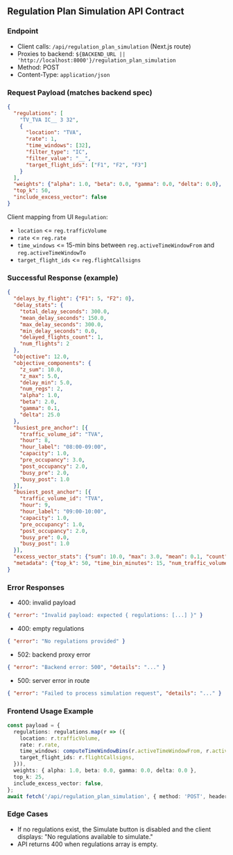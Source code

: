 ## Regulation Plan Simulation API Contract

### Endpoint
- Client calls: `/api/regulation_plan_simulation` (Next.js route)
- Proxies to backend: `${BACKEND_URL || 'http://localhost:8000'}/regulation_plan_simulation`
- Method: POST
- Content-Type: `application/json`

### Request Payload (matches backend spec)
```json
{
  "regulations": [
    "TV_TVA IC__ 3 32",
    {
      "location": "TVA",
      "rate": 1,
      "time_windows": [32],
      "filter_type": "IC",
      "filter_value": "__",
      "target_flight_ids": ["F1", "F2", "F3"]
    }
  ],
  "weights": {"alpha": 1.0, "beta": 0.0, "gamma": 0.0, "delta": 0.0},
  "top_k": 50,
  "include_excess_vector": false
}
```

Client mapping from UI `Regulation`:
- `location` <= `reg.trafficVolume`
- `rate` <= `reg.rate`
- `time_windows` <= 15-min bins between `reg.activeTimeWindowFrom` and `reg.activeTimeWindowTo`
- `target_flight_ids` <= `reg.flightCallsigns`

### Successful Response (example)
```json
{
  "delays_by_flight": {"F1": 5, "F2": 0},
  "delay_stats": {
    "total_delay_seconds": 300.0,
    "mean_delay_seconds": 150.0,
    "max_delay_seconds": 300.0,
    "min_delay_seconds": 0.0,
    "delayed_flights_count": 1,
    "num_flights": 2
  },
  "objective": 12.0,
  "objective_components": {
    "z_sum": 10.0,
    "z_max": 5.0,
    "delay_min": 5.0,
    "num_regs": 2,
    "alpha": 1.0,
    "beta": 2.0,
    "gamma": 0.1,
    "delta": 25.0
  },
  "busiest_pre_anchor": [{
    "traffic_volume_id": "TVA",
    "hour": 8,
    "hour_label": "08:00-09:00",
    "capacity": 1.0,
    "pre_occupancy": 3.0,
    "post_occupancy": 2.0,
    "busy_pre": 2.0,
    "busy_post": 1.0
  }],
  "busiest_post_anchor": [{
    "traffic_volume_id": "TVA",
    "hour": 9,
    "hour_label": "09:00-10:00",
    "capacity": 1.0,
    "pre_occupancy": 1.0,
    "post_occupancy": 2.0,
    "busy_pre": 0.0,
    "busy_post": 1.0
  }],
  "excess_vector_stats": {"sum": 10.0, "max": 3.0, "mean": 0.1, "count": 9600},
  "metadata": {"top_k": 50, "time_bin_minutes": 15, "num_traffic_volumes": 1}
}
```

### Error Responses
- 400: invalid payload
```json
{ "error": "Invalid payload: expected { regulations: [...] }" }
```
- 400: empty regulations
```json
{ "error": "No regulations provided" }
```
- 502: backend proxy error
```json
{ "error": "Backend error: 500", "details": "..." }
```
- 500: server error in route
```json
{ "error": "Failed to process simulation request", "details": "..." }
```

### Frontend Usage Example
```ts
const payload = {
  regulations: regulations.map(r => ({
    location: r.trafficVolume,
    rate: r.rate,
    time_windows: computeTimeWindowBins(r.activeTimeWindowFrom, r.activeTimeWindowTo),
    target_flight_ids: r.flightCallsigns,
  })),
  weights: { alpha: 1.0, beta: 0.0, gamma: 0.0, delta: 0.0 },
  top_k: 25,
  include_excess_vector: false,
};
await fetch('/api/regulation_plan_simulation', { method: 'POST', headers: { 'Content-Type': 'application/json' }, body: JSON.stringify(payload) });
```

### Edge Cases
- If no regulations exist, the Simulate button is disabled and the client displays: "No regulations available to simulate."
- API returns 400 when regulations array is empty.
